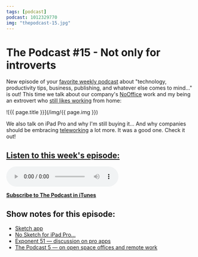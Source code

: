 ```yaml
---
tags: [podcast]
podcast: 1012329770
img: "thepodcast-15.jpg"
---
```


# The Podcast #15 - Not only for introverts

New episode of your [favorite weekly podcast][p] about "technology, productivity tips, business, publishing, and whatever else comes to mind..." is out! This time we talk about our company's [NoOffice](/nooffice) work and my being an extrovert who [still likes working](https://sliwinski.com/nooffice-people) from home:

<!--More-->

![{{ page.title }}](/img/{{ page.img }})

We also talk on iPad Pro and why I'm still buying it... And why companies should be embracing [teleworking](https://sliwinski.com/teleworking) a lot more. It was a good one. Check it out!

## [Listen to this week's episode:][e]

<audio controls>
<source src="https://files.nozbe.com/podcast/015.mp3" type="audio/mpeg">
</audio>

**[Subscribe to The Podcast in iTunes][i]**

## Show notes for this episode:

  * [Sketch app](http://bohemiancoding.com/sketch/)
  * [No Sketch for iPad Pro…](http://daringfireball.net/linked/2015/09/14/sketch-ipad)
  * [Exponent 51 — discussion on pro apps](http://exponent.fm/episode-051-segue/)
  * [The Podcast 5 — on open space offices and remote work](http://thepodcast.fm/episodes/5)

[e]: http://thepodcast.fm/episodes/15
[p]: https://michael.gratis/thepodcastfm
[n]: https://nozbe.com/?a=mike
[r]: https://michael.gratis/radex
[i]: https://michael.gratis/thepodcast